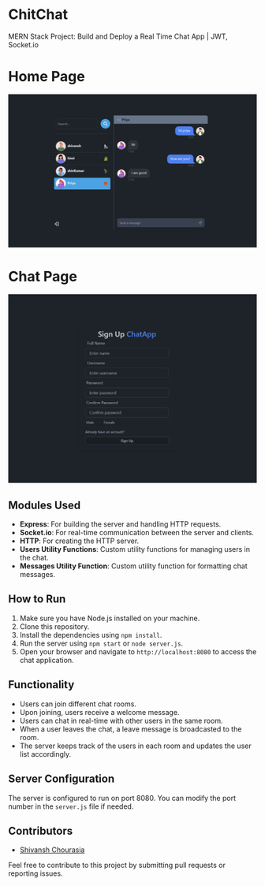 # ChitChat 

MERN Stack Project: Build and Deploy a Real Time Chat App | JWT, Socket.io

# Home Page
![TechDome Chat Application](./chat.png)

# Chat Page
![TechDome Chat Application](./home.png)



## Modules Used

- **Express**: For building the server and handling HTTP requests.
- **Socket.io**: For real-time communication between the server and clients.
- **HTTP**: For creating the HTTP server.
- **Users Utility Functions**: Custom utility functions for managing users in the chat.
- **Messages Utility Function**: Custom utility function for formatting chat messages.

## How to Run

1. Make sure you have Node.js installed on your machine.
2. Clone this repository.
3. Install the dependencies using `npm install`.
4. Run the server using `npm start` or `node server.js`.
5. Open your browser and navigate to `http://localhost:8080` to access the chat application.

## Functionality

- Users can join different chat rooms.
- Upon joining, users receive a welcome message.
- Users can chat in real-time with other users in the same room.
- When a user leaves the chat, a leave message is broadcasted to the room.
- The server keeps track of the users in each room and updates the user list accordingly.

## Server Configuration

The server is configured to run on port 8080. You can modify the port number in the `server.js` file if needed.

## Contributors

- [Shivansh Chourasia](https://github.com/shivansh84ya)



Feel free to contribute to this project by submitting pull requests or reporting issues.
